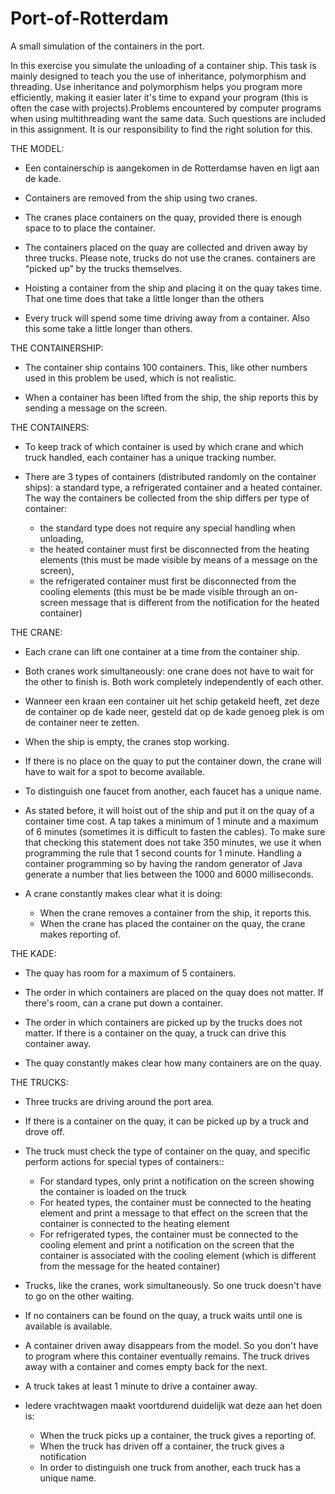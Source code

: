 # Port-of-Rotterdam
A small simulation of the containers in the port. 

In this exercise you simulate the unloading of a container ship. This task is mainly designed to teach you the use of inheritance, polymorphism and threading. Use inheritance and polymorphism helps you program more efficiently, making it easier later it's time to expand your program (this is often the case with projects).Problems encountered by computer programs when using multithreading
want the same data. Such questions are included in this assignment. It is our responsibility to find the right solution for this.


THE MODEL:

- Een containerschip is aangekomen in de Rotterdamse haven en ligt aan de kade.

- Containers are removed from the ship using two cranes.

- The cranes place containers on the quay, provided there is enough space to
to place the container.

- The containers placed on the quay are collected and driven away by three
trucks. Please note, trucks do not use the cranes. containers
are “picked up” by the trucks themselves.

- Hoisting a container from the ship and placing it on the quay takes time. That one time
does that take a little longer than the others

- Every truck will spend some time driving away from a container. Also this
some take a little longer than others.



THE CONTAINERSHIP:

- The container ship contains 100 containers. This, like other numbers used in this problem
be used, which is not realistic.

- When a container has been lifted from the ship, the ship reports this by sending a
message on the screen.



THE CONTAINERS:

- To keep track of which container is used by which crane and which truck
handled, each container has a unique tracking number.

- There are 3 types of containers (distributed randomly on the container ships): a standard
type, a refrigerated container and a heated container. The way the containers
be collected from the ship differs per type of container:

  - the standard type does not require any special handling when unloading,
  - the heated container must first be disconnected from the heating elements (this
must be made visible by means of a message on the screen),
  - the refrigerated container must first be disconnected from the cooling elements (this must be
be made visible through an on-screen message that is different from the
notification for the heated container)



THE CRANE:

- Each crane can lift one container at a time from the container ship.

- Both cranes work simultaneously: one crane does not have to wait for the other to finish
is. Both work completely independently of each other.

- Wanneer een kraan een container uit het schip getakeld heeft, zet deze de container op de
kade neer, gesteld dat op de kade genoeg plek is om de container neer te zetten.

- When the ship is empty, the cranes stop working.

- If there is no place on the quay to put the container down, the crane will have to
wait for a spot to become available.

- To distinguish one faucet from another, each faucet has a unique
name.

- As stated before, it will hoist out of the ship and put it on the quay of a
container time cost. A tap takes a minimum of 1 minute and a maximum of 6 minutes
(sometimes it is difficult to fasten the cables). To make sure that
checking this statement does not take 350 minutes, we use it when programming
the rule that 1 second counts for 1 minute. Handling a container programming
so by having the random generator of Java generate a number that lies between the
1000 and 6000 milliseconds.

- A crane constantly makes clear what it is doing:
    - When the crane removes a container from the ship, it reports this.
    - When the crane has placed the container on the quay, the crane makes
reporting of.


THE KADE:


- The quay has room for a maximum of 5 containers.

- The order in which containers are placed on the quay does not matter. If there's room,
can a crane put down a container.

- The order in which containers are picked up by the trucks does not matter.
If there is a container on the quay, a truck can drive this container away.

- The quay constantly makes clear how many containers are on the quay.


THE TRUCKS:


- Three trucks are driving around the port area.

- If there is a container on the quay, it can be picked up by a truck
and drove off.

- The truck must check the type of container on the quay, and specific
perform actions for special types of containers::

    - For standard types, only print a notification on the screen showing the container
is loaded on the truck
    - For heated types, the container must be connected to the
heating element and print a message to that effect on the screen that the
container is connected to the heating element
    - For refrigerated types, the container must be connected to the cooling element
and print a notification on the screen that the container is associated with
the cooling element (which is different from the message for the heated container)


- Trucks, like the cranes, work simultaneously. So one truck doesn't have to go on
the other waiting.

- If no containers can be found on the quay, a truck waits until one is available
is available.

- A container driven away disappears from the model. So you don't have to program where
this container eventually remains. The truck drives away with a container and comes empty
back for the next.

- A truck takes at least 1 minute to drive a container away.

- Iedere vrachtwagen maakt voortdurend duidelijk wat deze aan het doen is:
    - When the truck picks up a container, the truck gives a
reporting of.
    - When the truck has driven off a container, the truck gives a notification
    - In order to distinguish one truck from another, each truck has
a unique name.
